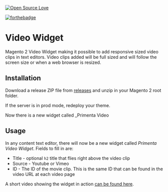 [![Open Source Love](https://badges.frapsoft.com/os/mit/mit.svg?v=102)](https://github.com/ellerbrock/open-source-badge/)

[![forthebadge](https://forthebadge.com/images/badges/gluten-free.svg)](https://forthebadge.com)

# Video Widget

Magento 2 Video Widget making it possible to add responsive sized video clips in text editors. 
Video clips added will be full sized and will follow the screen size or when a web browser is resized.

## Installation

Download a release ZIP file from [releases](https://github.com/svenakela/videowidget/releases) and unzip in your Magento 2 root folder.

If the server is in prod mode, redeploy your theme.

Now there is a new widget called _Primenta Video 

## Usage

In any content text editor, there will now be a new widget called _Primenta Video Widget_. Fields to fill in are:

 * Title - optional `h2` title that flies right above the video clip
 * Source - Youtube or Vimeo
 * ID - The ID of the movie clip. This is the same ID that can be found in the video URL at each video page

A short video showing the widget in action [can be found here](https://youtu.be/RTLSP3ZjjeA).

